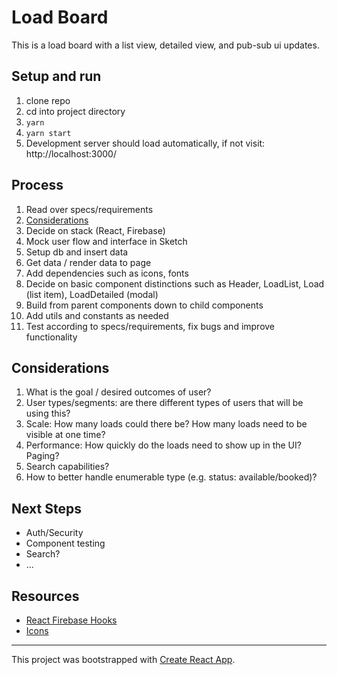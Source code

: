 # Load Board

This is a load board with a list view, detailed view, and pub-sub ui updates.

## Setup and run
1. clone repo
1. cd into project directory
1. `yarn`
1. `yarn start`
1. Development server should load automatically, if not visit: http://localhost:3000/

## Process
1. Read over specs/requirements
1. [Considerations](#considerations)
1. Decide on stack (React, Firebase)
1. Mock user flow and interface in Sketch
1. Setup db and insert data
1. Get data / render data to page
1. Add dependencies such as icons, fonts
1. Decide on basic component distinctions such as Header, LoadList, Load (list item), LoadDetailed (modal)
1. Build from parent components down to child components
1. Add utils and constants as needed
1. Test according to specs/requirements, fix bugs and improve functionality

## Considerations
[considerations]: "Considerations"
1. What is the goal / desired outcomes of user?
1. User types/segments: are there different types of users that will be using this?
1. Scale: How many loads could there be? How many loads need to be visible at one time?
1. Performance: How quickly do the loads need to show up in the UI? Paging?
1. Search capabilities?
1. How to better handle enumerable type (e.g. status: available/booked)?

## Next Steps
- Auth/Security
- Component testing
- Search?
- …

## Resources
- [React Firebase Hooks](https://github.com/CSFrequency/react-firebase-hooks)
- [Icons](https://fontawesome.com/cheatsheet?from=io)

---

This project was bootstrapped with [Create React App](https://github.com/facebook/create-react-app).
